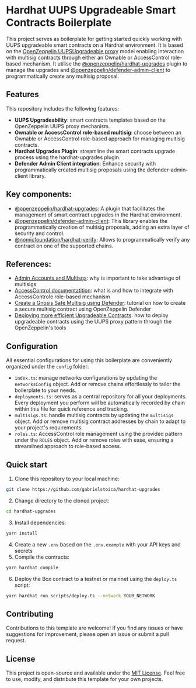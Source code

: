# Hardhat UUPS Upgradeable Smart Contracts Boilerplate

This project serves as boilerplate for getting started quickly working with UUPS upgradeable smart contracts on a Hardhat environment.  It is based on the [OpenZeppelin UUPSUpgradeable proxy](https://docs.openzeppelin.com/contracts/5.x/api/proxy#UUPSUpgradeable) model enabling interaction with multisig contracts through either an Ownable or AccessControl role-based mechanism. It utilise the [@openzeppelin/hardhat-upgrades](https://www.npmjs.com/package/@openzeppelin/hardhat-upgrades) plugin to manage the upgrades and [@openzeppelin/defender-admin-client](https://www.npmjs.com/package/@openzeppelin/defender-admin-client) to programmatically create any multisig proposal.

## Features

This repository includes the following features:

- **UUPS Upgradeability**: smart contracts templates based on the OpenZeppelin UUPS proxy mechanism.
- **Ownable or AccessControl role-based multisig**: choose between an Ownable or AccessControl role-based approach for managing multisig contracts.
- **Hardhat Upgrades Plugin**: streamline the smart contracts upgrade process using the hardhat-upgrades plugin.
- **Defender Admin Client integration**: Enhance security with programmatically created multisig proposals using the defender-admin-client library.

## Key components:

- [@openzeppelin/hardhat-upgrades](https://www.npmjs.com/package/@openzeppelin/hardhat-upgrades): A plugin that facilitates the management of smart contract upgrades in the Hardhat environment.
- [@openzeppelin/defender-admin-client](https://www.npmjs.com/package/@openzeppelin/defender-admin-client): This library enables the programmatically creation of multisig proposals, adding an extra layer of security and control.
- [@nomicfoundation/hardhat-verify](https://www.npmjs.com/package/@nomicfoundation/hardhat-verify): Allows to programmatically verify any contract on one of the supported chains.

## References:

- [Admin Accounts and Multisgs](https://blog.openzeppelin.com/admin-accounts-and-multisigs): why is important to take advantage of multisigs
- [AccessControl documentatition](https://docs.openzeppelin.com/contracts/5.x/access-control): what is and how to integrate with AccessControle role-based mechanism
- [Create a Gnosis Safe Multisig using Defender](https://www.youtube.com/watch?v=IOescPDrF7Y&ab_channel=OpenZeppelin): tutorial on how to create a secure multisig contract using OpenZeppelin Defender
- [Deploying more efficient Upgradeable Contracts](https://www.youtube.com/watch?v=kWUDTZhxKZI&t=1846s&ab_channel=OpenZeppelin): how to deploy upgradeable contracts using the UUPS proxy pattern through the OpenZeppelin's tools
  
## Configuration

All essential configurations for using this boilerplate are conveniently organized under the `config` folder:

- `index.ts`: manage networks configurations by updating the `networksConfig` object. Add or remove chains effortlessly to tailor the boilerplate to your needs.
- `deployments.ts`: serves as a central repository for all your deployments. Every deployment you perform will be automatically recorded by chain within this file for quick reference and tracking.
- `multisigs.ts`: handle multisig contracts by updating the `multisigs` object. Add or remove multisig contract addresses by chain to adapt to your project's requirements.
- `roles.ts`: AccessControl role management using the provided pattern under the `ROLES` object. Add or remove roles with ease, ensuring a streamlined approach to role-based access.

## Quick start

1. Clone this repository to your local machine:
```bash
git clone https://github.com/gabrielstoica/hardhat-upgrades
```
2. Change directory to the cloned project:
```bash
cd hardhat-upgrades
```
3. Install dependencies:
```bash
yarn install
```
4. Create a new `.env` based on the `.env.example` with your API keys and secrets
5. Compile the contracts:
```bash
yarn hardhat compile
```
6. Deploy the Box contract to a testnet or mainnet using the `deploy.ts` script:
```bash
yarn hardhat run scripts/deploy.ts --network YOUR_NETWORK
```

## Contributing

Contributions to this template are welcome! If you find any issues or have suggestions for improvement, please open an issue or submit a pull request.

## License

This project is open-source and available under the [MIT License](LICENSE). Feel free to use, modify, and distribute this template for your own projects.
